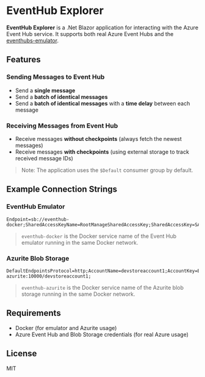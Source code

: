 # EventHub Explorer

**EventHub Explorer** is a .Net Blazor application for interacting with the Azure Event Hub service. It supports both real Azure Event Hubs and the [eventhubs-emulator](https://learn.microsoft.com/en-us/azure/event-hubs/overview-emulator).

## Features

### Sending Messages to Event Hub

* Send a **single message**
* Send a **batch of identical messages**
* Send a **batch of identical messages** with a **time delay** between each message

### Receiving Messages from Event Hub

* Receive messages **without checkpoints** (always fetch the newest messages)
* Receive messages **with checkpoints** (using external storage to track received message IDs)

> Note: The application uses the `$Default` consumer group by default.

## Example Connection Strings

### EventHub Emulator

```
Endpoint=sb://eventhub-docker;SharedAccessKeyName=RootManageSharedAccessKey;SharedAccessKey=SAS_KEY_VALUE;UseDevelopmentEmulator=true;
```

> `eventhub-docker` is the Docker service name of the Event Hub emulator running in the same Docker network.

### Azurite Blob Storage

```
DefaultEndpointsProtocol=http;AccountName=devstoreaccount1;AccountKey=Eby8vdM02xNOcqFlqUwJPLlmEtlCDXJ1OUzFT50uSRZ6IFsuFq2UVErCz4I6tq/K1SZFPTOtr/KBHBeksoGMGw==;BlobEndpoint=http://eventhub-azurite:10000/devstoreaccount1;
```

> `eventhub-azurite` is the Docker service name of the Azurite blob storage running in the same Docker network.

## Requirements

* Docker (for emulator and Azurite usage)
* Azure Event Hub and Blob Storage credentials (for real Azure usage)

## License

MIT
